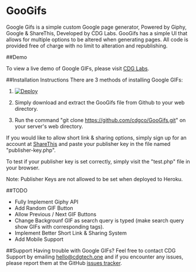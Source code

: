 # GooGifs

Google Gifs is a simple custom Google page generator, Powered by Giphy, Google & ShareThis, Developed by CDG Labs. GooGifs has a simple UI that allows for multiple options to be altered when generating pages. All code is provided free of charge with no limit to alteration and republishing.

##Demo

To view a live demo of Google GIFs, please visit [CDG Labs](https://test.cdgtech.one/git).

##Installation Instructions
There are 3 methods of installing Google GIFs:

1. [![Deploy](https://www.herokucdn.com/deploy/button.svg)](https://heroku.com/deploy)

2. Simply download and extract the GooGifs file from Github to your web directory.

3. Run the command "git clone https://github.com/cdgco/GooGifs.git" on your server's web directory.

If you would like to allow short link & sharing options, simply sign up for an account at [ShareThis](http://tools.sharethis.com/signin) and paste your publisher key in the file named "publisher-key.php".

To test if your publisher key is set correctly, simply visit the "test.php" file in your browser.

Note: Publisher Keys are not allowed to be set when deployed to Heroku.

##TODO

* Fully Implement Giphy API
* Add Random GIF Button
* Allow Previous / Next GIF Buttons
* Change Backgrounf GIF as search query is typed (make search query show GIFs with corresponding tags).
* Implement Better Short Link & Sharing System
* Add Mobile Support

##Support
Having trouble with Google GIFs? Feel free to contact CDG Support by emailing hello@cdgtech.one and if you encounter any issues, please report them at the GitHub [issues tracker](https://github.com/cdgco/GooGifs/issues).
